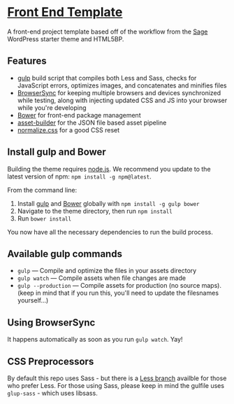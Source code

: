 # [Front End Template](https://github.com/JulienMelissas/front-end-template/)

A front-end project template based off of the workflow from the [Sage](https://github.com/roots/sage/) WordPress starter theme and HTML5BP.

## Features

* [gulp](http://gulpjs.com/) build script that compiles both Less and Sass, checks for JavaScript errors, optimizes images, and concatenates and minifies files
* [BrowserSync](http://www.browsersync.io/) for keeping multiple browsers and devices synchronized while testing, along with injecting updated CSS and JS into your browser while you're developing
* [Bower](http://bower.io/) for front-end package management
* [asset-builder](https://github.com/austinpray/asset-builder) for the JSON file based asset pipeline
* [normalize.css](http://necolas.github.io/normalize.css/) for a good CSS reset

## Install gulp and Bower

Building the theme requires [node.js](http://nodejs.org/download/). We recommend you update to the latest version of npm: `npm install -g npm@latest`.

From the command line:

1. Install [gulp](http://gulpjs.com) and [Bower](http://bower.io/) globally with `npm install -g gulp bower`
2. Navigate to the theme directory, then run `npm install`
3. Run `bower install`

You now have all the necessary dependencies to run the build process.

## Available gulp commands

* `gulp` — Compile and optimize the files in your assets directory
* `gulp watch` — Compile assets when file changes are made
* `gulp --production` — Compile assets for production (no source maps). (keep in mind that if you run this, you'll need to update the filesnames yourself...)

## Using BrowserSync

It happens automatically as soon as you run `gulp watch`. Yay!

## CSS Preprocessors
By default this repo uses Sass - but there is a [Less branch](https://github.com/JulienMelissas/front-end-template/tree/less) availble for those who prefer Less.
For those using Sass, please keep in mind the gulfile uses `glup-sass` - which uses libsass.
